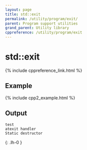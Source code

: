 ```yaml
---
layout: page
title: std::exit
permalink: /utility/program/exit/
parent: Program support utilities
grand_parent: Utility library
cppreference: /utility/program/exit
---
```

# std::exit

{% include cppreference_link.html %}

## Example

{% include cpp2_example.html %}

## Output

```
test
atexit handler
Static destructor
```
{: .lh-0 }